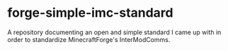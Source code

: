 # forge-simple-imc-standard
A repository documenting an open and simple standard I came up with in order to standardize MinecraftForge's InterModComms.
